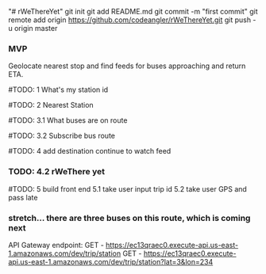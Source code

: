 "# rWeThereYet"  git init git add README.md git commit -m "first commit" git remote add origin https://github.com/codeangler/rWeThereYet.git git push -u origin master

### MVP
Geolocate nearest stop and find feeds for buses approaching and return ETA.

#TODO: 1
What's my station id

#TODO: 2
Nearest Station

#TODO: 3.1
What buses are on route

#TODO: 3.2
Subscribe bus route

#TODO: 4  add destination
continue to watch feed 

  ### TODO: 4.2  rWeThere yet

#TODO: 5  build front end
  5.1 take user input trip id
  5.2 take user GPS and pass late


  ### stretch...  there are three buses on this route, which is coming next

API Gateway endpoint:
GET - https://ec13qraec0.execute-api.us-east-1.amazonaws.com/dev/trip/station
GET - https://ec13qraec0.execute-api.us-east-1.amazonaws.com/dev/trip/station?lat=3&lon=234